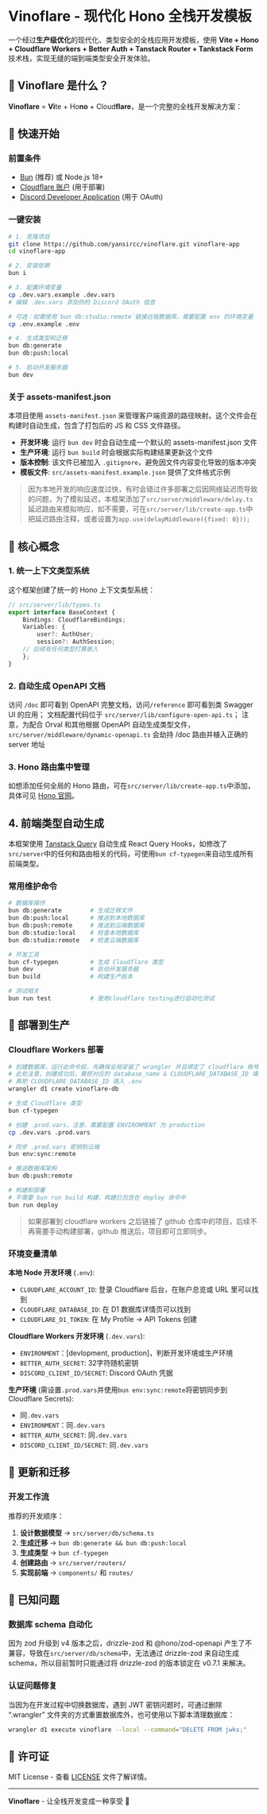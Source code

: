 # Vinoflare - 现代化 Hono 全栈开发模板

一个经过**生产级优化**的现代化、类型安全的全栈应用开发模板，使用 **Vite + Hono + Cloudflare Workers + Better Auth + Tanstack Router + Tankstack Form** 技术栈，实现无缝的端到端类型安全开发体验。

## 🚀 Vinoflare 是什么？

**Vinoflare** = **Vi**te + Ho**no** + Cloud**flare**，是一个完整的全栈开发解决方案：

## 🚀 快速开始

### 前置条件

- [Bun](https://bun.sh) (推荐) 或 Node.js 18+
- [Cloudflare 账户](https://cloudflare.com) (用于部署)
- [Discord Developer Application](https://discord.com/developers/applications) (用于 OAuth)

### 一键安装

```bash
# 1. 克隆项目
git clone https://github.com/yansircc/vinoflare.git vinoflare-app
cd vinoflare-app

# 2. 安装依赖
bun i

# 3. 配置环境变量
cp .dev.vars.example .dev.vars
# 编辑 .dev.vars 添加你的 Discord OAuth 信息

# 可选：如需使用`bun db:studio:remote`链接远程数据库，需要配置 env 的环境变量
cp .env.example .env

# 4. 生成类型和迁移
bun db:generate
bun db:push:local

# 5. 启动开发服务器
bun dev
```

### 关于 assets-manifest.json

本项目使用 `assets-manifest.json` 来管理客户端资源的路径映射。这个文件会在构建时自动生成，包含了打包后的 JS 和 CSS 文件路径。

- **开发环境**: 运行 `bun dev` 时会自动生成一个默认的 assets-manifest.json 文件
- **生产环境**: 运行 `bun build` 时会根据实际构建结果更新这个文件
- **版本控制**: 该文件已被加入 `.gitignore`，避免因文件内容变化导致的版本冲突
- **模板文件**: `src/assets-manifest.example.json` 提供了文件格式示例

> 因为本地开发的响应速度过快，有时会错过许多部署之后因网络延迟而导致的问题，为了模拟延迟，本框架添加了`src/server/middleware/delay.ts`延迟路由来模拟响应，如不需要，可在`src/server/lib/create-app.ts`中把延迟路由注释，或者设置为`app.use(delayMiddleware({fixed: 0}));`

## 🎯 核心概念

### 1. 统一上下文类型系统

这个框架创建了统一的 Hono 上下文类型系统：

```typescript
// src/server/lib/types.ts
export interface BaseContext {
	Bindings: CloudflareBindings;
	Variables: {
		user?: AuthUser;
		session?: AuthSession;
    // 后续有任何类型打算嵌入
	};
}
```

### 2. 自动生成 OpenAPI 文档
访问 `/doc` 即可看到 OpenAPI 完整文档，访问`/reference` 即可看到类 Swagger UI 的应用；
文档配置代码位于 `src/server/lib/configure-open-api.ts`；
注意，为配合 Orval 和其他根据 OpenAPI 自动生成类型文件，`src/server/middleware/dynamic-openapi.ts` 会劫持 /doc 路由并植入正确的 server 地址

### 3. Hono 路由集中管理
如想添加任何全局的 Hono 路由，可在`src/server/lib/create-app.ts`中添加，具体可见 [Hono 官网](https://hono.dev/)。

## 4. 前端类型自动生成
本框架使用 [Tanstack Query](https://tanstack.com/query/latest/docs/framework/react/overview) 自动生成 React Query Hooks，如修改了`src/server`中的任何和路由相关的代码，可使用`bun cf-typegen`来自动生成所有前端类型。

### 常用维护命令

```bash
# 数据库操作
bun db:generate        # 生成迁移文件
bun db:push:local      # 推送到本地数据库
bun db:push:remote     # 推送到云端数据库
bun db:studio:local    # 检查本地数据库
bun db:studio:remote   # 检查云端数据库

# 开发工具
bun cf-typegen         # 生成 Cloudflare 类型
bun dev                # 启动开发服务器
bun build              # 构建生产版本

# 测试相关
bun run test           # 使用cloudflare testing进行自动化测试
```

## 🚀 部署到生产

### Cloudflare Workers 部署

```bash
# 创建数据库，运行此命令前，先确保全局安装了 wrangler 并且绑定了 cloudflare 账号，具体参考 ChatGPT
# 此处注意，创建成功后，需把对应的 database_name & CLOUDFLARE_DATABASE_ID 填入 wrangler.toml
# 再把 CLOUDFLARE_DATABASE_ID 填入 .env
wrangler d1 create vinoflare-db

# 生成 Cloudflare 类型
bun cf-typegen

# 创建 .prod.vars，注意，需要配置 ENVIRONMENT 为 production
cp .dev.vars .prod.vars

# 同步 .prod.vars 密钥到云端
bun env:sync:remote

# 推送数据库架构
bun db:push:remote

# 构建和部署
# 不需要 bun run build 构建，构建已包含在 deploy 命令中
bun run deploy
```

> 如果部署到 cloudflare workers 之后链接了 github 仓库中的项目，后续不再需要手动构建部署，github 推送后，项目即可立即同步。

### 环境变量清单

**本地 Node 开发环境** (`.env`):
- `CLOUDFLARE_ACCOUNT_ID`: 登录 Cloudflare 后台，在账户总览或 URL 里可以找到
- `CLOUDFLARE_DATABASE_ID`: 在 D1 数据库详情页可以找到
- `CLOUDFLARE_D1_TOKEN`: 在 My Profile -> API Tokens 创建

**Cloudflare Workers 开发环境** (`.dev.vars`):
- `ENVIRONMENT`：[devlopment, production]，判断开发环境或生产环境
- `BETTER_AUTH_SECRET`: 32字符随机密钥
- `DISCORD_CLIENT_ID/SECRET`: Discord OAuth 凭据

**生产环境** (需设置`.prod.vars`并使用`bun env:sync:remote`将密钥同步到Cloudflare Secrets):
- 同`.dev.vars`
- `ENVIRONMENT`：同`.dev.vars`
- `BETTER_AUTH_SECRET`: 同`.dev.vars`
- `DISCORD_CLIENT_ID/SECRET`: 同`.dev.vars`

## 🔄 更新和迁移

### 开发工作流

推荐的开发顺序：
1. **设计数据模型** → `src/server/db/schema.ts`
2. **生成迁移** → `bun db:generate && bun db:push:local`
3. **生成类型** → `bun cf-typegen`
4. **创建路由** → `src/server/routers/`
5. **实现前端** → `components/` 和 `routes/`

## 🔧 已知问题

### 数据库 schema 自动化
因为 zod 升级到 v4 版本之后，drizzle-zod 和 @hono/zod-openapi 产生了不兼容，导致在`src/server/db/schema`中，无法通过 drizzle-zod 来自动生成 schema，所以目前暂时只能通过将 drizzle-zod 的版本锁定在 v0.7.1 来解决。

### 认证问题修复

当因为在开发过程中切换数据库，遇到 JWT 密钥问题时，可通过删除 “.wrangler” 文件夹的方式重置数据库外，也可使用以下脚本清理数据库：

```bash
wrangler d1 execute vinoflare --local --command="DELETE FROM jwks;"
```

## 📄 许可证

MIT License - 查看 [LICENSE](LICENSE) 文件了解详情。

---

**Vinoflare** - 让全栈开发变成一种享受 🚀
